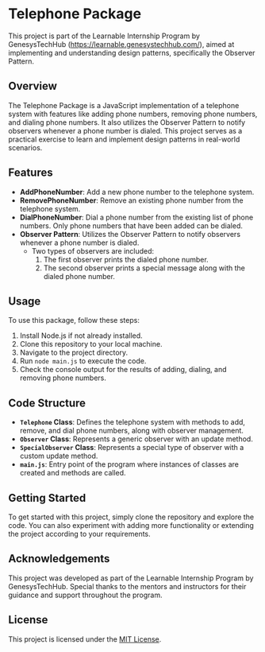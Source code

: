 # Telephone Package

This project is part of the Learnable Internship Program by GenesysTechHub (https://learnable.genesystechhub.com/), aimed at implementing and understanding design patterns, specifically the Observer Pattern.

## Overview

The Telephone Package is a JavaScript implementation of a telephone system with features like adding phone numbers, removing phone numbers, and dialing phone numbers. It also utilizes the Observer Pattern to notify observers whenever a phone number is dialed. This project serves as a practical exercise to learn and implement design patterns in real-world scenarios.

## Features

- **AddPhoneNumber**: Add a new phone number to the telephone system.
- **RemovePhoneNumber**: Remove an existing phone number from the telephone system.
- **DialPhoneNumber**: Dial a phone number from the existing list of phone numbers. Only phone numbers that have been added can be dialed.
- **Observer Pattern**: Utilizes the Observer Pattern to notify observers whenever a phone number is dialed.
  - Two types of observers are included:
    1. The first observer prints the dialed phone number.
    2. The second observer prints a special message along with the dialed phone number.

## Usage

To use this package, follow these steps:

1. Install Node.js if not already installed.
2. Clone this repository to your local machine.
3. Navigate to the project directory.
4. Run `node main.js` to execute the code.
5. Check the console output for the results of adding, dialing, and removing phone numbers.

## Code Structure

- **`Telephone` Class**: Defines the telephone system with methods to add, remove, and dial phone numbers, along with observer management.
- **`Observer` Class**: Represents a generic observer with an update method.
- **`SpecialObserver` Class**: Represents a special type of observer with a custom update method.
- **`main.js`**: Entry point of the program where instances of classes are created and methods are called.

## Getting Started

To get started with this project, simply clone the repository and explore the code. You can also experiment with adding more functionality or extending the project according to your requirements.

## Acknowledgements

This project was developed as part of the Learnable Internship Program by GenesysTechHub. Special thanks to the mentors and instructors for their guidance and support throughout the program.

## License

This project is licensed under the [MIT License](LICENSE).
